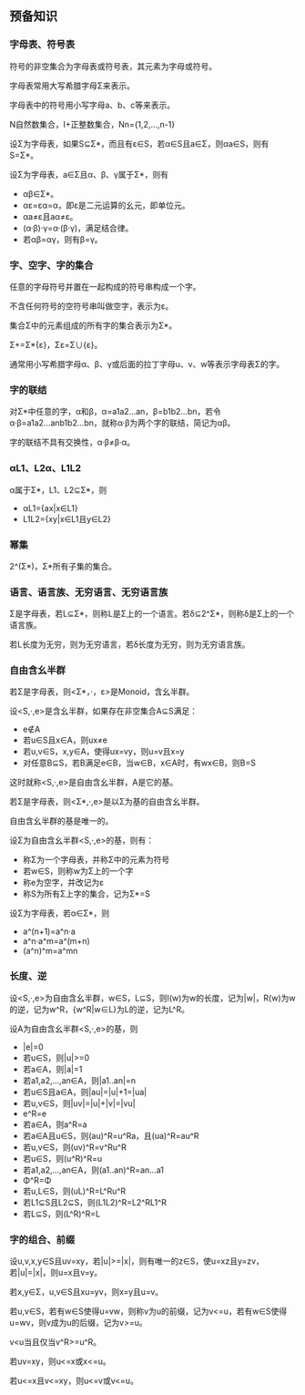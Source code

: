 ## 预备知识

### 字母表、符号表

符号的非空集合为字母表或符号表，其元素为字母或符号。

字母表常用大写希腊字母Σ来表示。

字母表中的符号用小写字母a、b、c等来表示。

N自然数集合，I+正整数集合，Nn={1,2,...,n-1}

设Σ为字母表，如果S⊆Σ*，而且有ε∈S，若α∈S且a∈Σ，则αa∈S，则有S=Σ*。

设Σ为字母表，a∈Σ且α、β、γ属于Σ*，则有

* αβ∈Σ*。
* αε=εα=α，即ε是二元运算的幺元，即单位元。
* αa≠ε且aα≠ε。
* (α·β)·γ=α·(β·γ)，满足结合律。
* 若αβ=αγ，则有β=γ。

### 字、空字、字的集合

任意的字母符号并置在一起构成的符号串构成一个字。

不含任何符号的空符号串叫做空字，表示为ε。

集合Σ中的元素组成的所有字的集合表示为Σ*。

Σ+=Σ*\{ε}，Σε=Σ∪{ε}。

通常用小写希腊字母α、β、γ或后面的拉丁字母u、v、w等表示字母表Σ的字。

### 字的联结

对Σ*中任意的字，α和β，α=a1a2...an，β=b1b2...bn，若令α·β=a1a2...anb1b2...bn，就称α·β为两个字的联结，简记为αβ。

字的联结不具有交换性，α·β≠β·α。

### αL1、L2α、L1L2

α属于Σ*，L1、L2⊆Σ*，则

* αL1={ax|x∈L1}
* L1L2={xy|x∈L1且y∈L2}

### 幂集

2^(Σ*)，Σ*所有子集的集合。

### 语言、语言族、无穷语言、无穷语言族

Σ是字母表，若L⊆Σ*，则称L是Σ上的一个语言。若δ⊆2^Σ*，则称δ是Σ上的一个语言族。

若L长度为无穷，则为无穷语言，若δ长度为无穷，则为无穷语言族。

### 自由含幺半群

若Σ是字母表，则<Σ*，·，ε>是Monoid，含幺半群。

设<S,·,e>是含幺半群，如果存在非空集合A⊆S满足：

* e∉A
* 若u∈S且x∈A，则ux≠e
* 若u,v∈S，x,y∈A，使得ux=vy，则u=v且x=y
* 对任意B⊆S，若B满足e∈B，当w∈B，x∈A时，有wx∈B，则B=S

这时就称<S,·,e>是自由含幺半群，A是它的基。

若Σ是字母表，则<Σ*,·,e>是以Σ为基的自由含幺半群。

自由含幺半群的基是唯一的。

设Σ为自由含幺半群<S,·,e>的基，则有：

* 称Σ为一个字母表，并称Σ中的元素为符号
* 若w∈S，则称w为Σ上的一个字
* 称e为空字，并改记为ε
* 称S为所有Σ上字的集合，记为Σ*=S

设Σ为字母表，若α∈Σ*，则

* a^(n+1)=a^n·a
* a^n·a^m=a^(m+n)
* (a^n)^m=a^mn

### 长度、逆

设<S,·,e>为自由含幺半群，w∈S，L⊆S，则l(w)为w的长度，记为|w|，R(w)为w的逆，记为w^R，{w^R|w∈L}为L的逆，记为L^R。

设A为自由含幺半群<S,·,e>的基，则

* |e|=0
* 若u∈S，则|u|>=0
* 若a∈A，则|a|=1
* 若a1,a2,...,an∈A，则|a1..an|=n
* 若u∈S且a∈A，则|au|=|u|+1=|ua|
* 若u,v∈S，则|uv|=|u|+|v|=|vu|
* e^R=e
* 若a∈A，则a^R=a
* 若a∈A且u∈S，则(au)^R=u^Ra，且(ua)^R=au^R
* 若u,v∈S，则(uv)^R=v^Ru^R
* 若u∈S，则(u^R)^R=u
* 若a1,a2,...,an∈A，则(a1..an)^R=an...a1
* Φ^R=Φ
* 若u,L∈S，则(uL)^R=L^Ru^R
* 若L1⊆S且L2⊆S，则(L1L2)^R=L2^RL1^R
* 若L⊆S，则(L^R)^R=L

### 字的组合、前缀

设u,v,x,y∈S且uv=xy，若|u|>=|x|，则有唯一的z∈S，使u=xz且y=zv，若|u|=|x|，则u=x且v=y。

若x,y∈Σ，u,v∈S且xu=yv，则x=y且u=v。

若u,v∈S，若有w∈S使得u=vw，则称v为u的前缀，记为v<=u，若有w∈S使得u=wv，则v成为u的后缀，记为v>=u。

v<u当且仅当v^R>=u^R。

若uv=xy，则u<=x或x<=u。

若u<=x且v<=xy，则u<=v或v<=u。
 












